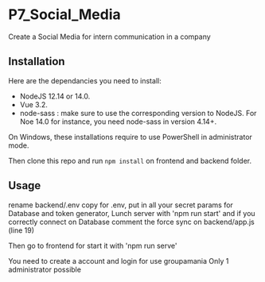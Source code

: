 # P7_Social_Media
Create a Social Media for intern communication in a company

## Installation ##

Here are the dependancies you need to install:
- NodeJS 12.14 or 14.0.
- Vue 3.2.
- node-sass : make sure to use the corresponding version to NodeJS. For Noe 14.0 for instance, you need node-sass in version 4.14+.

On Windows, these installations require to use PowerShell in administrator mode.

Then clone this repo and run `npm install` on frontend and backend folder.

## Usage ##

rename backend/.env copy for .env, put in all your secret params for Database and token generator,
Lunch server with 'npm run start' and if you correctly connect on Database comment the force sync on backend/app.js (line 19)

Then go to frontend for start it with 'npm run serve'

You need to create a account and login for use groupamania 
Only 1 administrator possible
